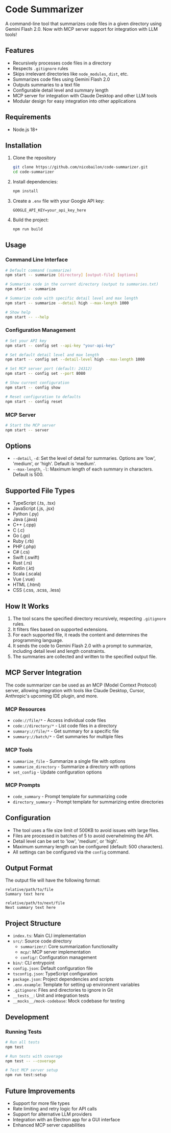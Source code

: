 # Code Summarizer

A command-line tool that summarizes code files in a given directory using Gemini Flash 2.0. Now with MCP server support for integration with LLM tools!

## Features

- Recursively processes code files in a directory
- Respects `.gitignore` rules
- Skips irrelevant directories like `node_modules`, `dist`, etc.
- Summarizes code files using Gemini Flash 2.0
- Outputs summaries to a text file
- Configurable detail level and summary length
- MCP server for integration with Claude Desktop and other LLM tools
- Modular design for easy integration into other applications

## Requirements

- Node.js 18+

## Installation

1. Clone the repository
   ```bash
   git clone https://github.com/nicobailon/code-summarizer.git
   cd code-summarizer
   ```

2. Install dependencies:
   ```bash
   npm install
   ```

3. Create a `.env` file with your Google API key:
   ```
   GOOGLE_API_KEY=your_api_key_here
   ```

4. Build the project:
   ```bash
   npm run build
   ```

## Usage

### Command Line Interface

```bash
# Default command (summarize)
npm start -- summarize [directory] [output-file] [options]

# Summarize code in the current directory (output to summaries.txt)
npm start -- summarize

# Summarize code with specific detail level and max length
npm start -- summarize --detail high --max-length 1000

# Show help
npm start -- --help
```

### Configuration Management

```bash
# Set your API key
npm start -- config set --api-key "your-api-key" 

# Set default detail level and max length
npm start -- config set --detail-level high --max-length 1000

# Set MCP server port (default: 24312)
npm start -- config set --port 8080

# Show current configuration
npm start -- config show

# Reset configuration to defaults
npm start -- config reset
```

### MCP Server

```bash
# Start the MCP server
npm start -- server
```

## Options

- `--detail`, `-d`: Set the level of detail for summaries. Options are 'low', 'medium', or 'high'. Default is 'medium'.
- `--max-length`, `-l`: Maximum length of each summary in characters. Default is 500.

## Supported File Types

- TypeScript (.ts, .tsx)
- JavaScript (.js, .jsx)
- Python (.py)
- Java (.java)
- C++ (.cpp)
- C (.c)
- Go (.go)
- Ruby (.rb)
- PHP (.php)
- C# (.cs)
- Swift (.swift)
- Rust (.rs)
- Kotlin (.kt)
- Scala (.scala)
- Vue (.vue)
- HTML (.html)
- CSS (.css, .scss, .less)

## How It Works

1. The tool scans the specified directory recursively, respecting `.gitignore` rules.
2. It filters files based on supported extensions.
3. For each supported file, it reads the content and determines the programming language.
4. It sends the code to Gemini Flash 2.0 with a prompt to summarize, including detail level and length constraints.
5. The summaries are collected and written to the specified output file.

## MCP Server Integration

The code summarizer can be used as an MCP (Model Context Protocol) server, allowing integration with tools like Claude Desktop, Cursor, Anthropic's upcoming IDE plugin, and more.

### MCP Resources

- `code://file/*` - Access individual code files
- `code://directory/*` - List code files in a directory
- `summary://file/*` - Get summary for a specific file
- `summary://batch/*` - Get summaries for multiple files

### MCP Tools

- `summarize_file` - Summarize a single file with options
- `summarize_directory` - Summarize a directory with options
- `set_config` - Update configuration options

### MCP Prompts

- `code_summary` - Prompt template for summarizing code
- `directory_summary` - Prompt template for summarizing entire directories

## Configuration

- The tool uses a file size limit of 500KB to avoid issues with large files.
- Files are processed in batches of 5 to avoid overwhelming the API.
- Detail level can be set to 'low', 'medium', or 'high'.
- Maximum summary length can be configured (default: 500 characters).
- All settings can be configured via the `config` command.

## Output Format

The output file will have the following format:

```
relative/path/to/file
Summary text here

relative/path/to/next/file
Next summary text here
```

## Project Structure

- `index.ts`: Main CLI implementation
- `src/`: Source code directory
  - `summarizer/`: Core summarization functionality
  - `mcp/`: MCP server implementation
  - `config/`: Configuration management
- `bin/`: CLI entrypoint
- `config.json`: Default configuration file
- `tsconfig.json`: TypeScript configuration
- `package.json`: Project dependencies and scripts
- `.env.example`: Template for setting up environment variables
- `.gitignore`: Files and directories to ignore in Git
- `__tests__`: Unit and integration tests
- `__mocks__/mock-codebase`: Mock codebase for testing

## Development

### Running Tests

```bash
# Run all tests
npm test

# Run tests with coverage
npm test -- --coverage

# Test MCP server setup
npm run test:setup
```

## Future Improvements

- Support for more file types
- Rate limiting and retry logic for API calls
- Support for alternative LLM providers
- Integration with an Electron app for a GUI interface
- Enhanced MCP server capabilities
